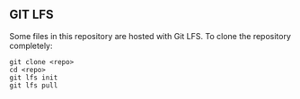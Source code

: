 ## GIT LFS

Some files in this repository are hosted with Git LFS.
To clone the repository completely:

    git clone <repo>
    cd <repo>
    git lfs init
    git lfs pull
